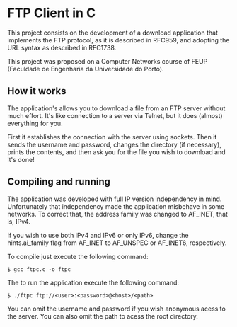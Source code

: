 # FTP Client in C

This project consists on the development of a download application that implements the FTP protocol, as it is described in RFC959, and adopting the URL syntax as described in RFC1738.

This project was proposed on a Computer Networks course of FEUP (Faculdade de Engenharia da Universidade do Porto).

## How it works

The application's allows you to download a file from an FTP server without much effort. It's like connection to a server via Telnet, but it does (almost) everything for you.

First it establishes the connection with the server using sockets. Then it sends the username and password, changes the directory (if necessary), prints the contents, and then ask you for the file you wish to download and it's done!

## Compiling and running

The application was developed with full IP version independency in mind. Unfortunately that independency made the application misbehave in some networks. To correct that, the address family was changed to AF_INET, that is, IPv4.

If you wish to use both IPv4 and IPv6 or only IPv6, change the hints.ai_family flag from AF_INET to AF_UNSPEC or AF_INET6, respectively.

To compile just execute the following command:

    $ gcc ftpc.c -o ftpc

The to run the application execute the following command:

    $ ./ftpc ftp://<user>:<password>@<host>/<path>
  
You can omit the username and password if you wish anonymous acess to the server. You can also omit the path to acess the root directory.






